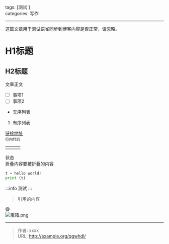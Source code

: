 # 

tags: [测试 ]<br />categories: 写作

---

这篇文章用于测试语雀同步到博客内容是否正常，请忽略。

# H1标题

## H2标题
文章正文

- [ ] 事项1
- [ ] 事项2
- 无序列表
1. 有序列表

[链接地址](https://Baidu.com)<br />`行内代码`

|  |  |  |
| --- | --- | --- |
|  |  |  |

状态  
折叠内容要被折叠的内容
```python
t = hello world!
print (t)
```
:::info
测试
:::
> 引用的内容

😄<br />![宝箱.png](https://cdn.nlark.com/yuque/0/2022/png/216826/1665919879988-1654e57b-267c-45b6-bb36-07741bd277a1.png#clientId=ue1bf26d7-6edc-4&crop=0&crop=0&crop=1&crop=1&errorMessage=unknown%20error&from=ui&height=400&id=ue807ea41&margin=%5Bobject%20Object%5D&name=%E5%AE%9D%E7%AE%B1.png&originHeight=1000&originWidth=1000&originalType=binary&ratio=1&rotation=0&showTitle=false&size=104424&status=error&style=none&taskId=ufe376cf7-1ece-49ba-ad72-0e94fc7e643&title=&width=400)




---

> 作者: xxxx  
> URL: http://example.org/qgwhdl/  

